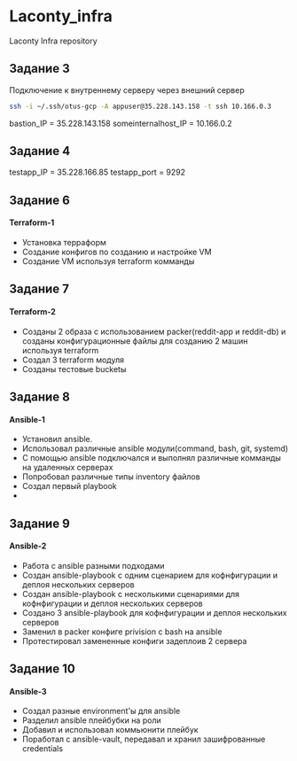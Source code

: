 # Laconty_infra
Laconty Infra repository

## Задание 3
Подключение к внутреннему серверу через внешний сервер

```bash
ssh -i ~/.ssh/otus-gcp -A appuser@35.228.143.158 -t ssh 10.166.0.3
```

bastion_IP = 35.228.143.158
someinternalhost_IP = 10.166.0.2

## Задание 4

testapp_IP = 35.228.166.85
testapp_port = 9292


## Задание 6
#### Terraform-1
- Установка терраформ
- Создание конфигов по созданию и настройке VM
- Создание VM используя terraform комманды


## Задание 7
#### Terraform-2
- Созданы 2 образа с использованием packer(reddit-app и reddit-db) и созданы конфигурационные файлы для созданию 2 машин используя terraform
- Создал 3 terraform модуля
- Созданы тестовые bucketы


## Задание 8
#### Ansible-1
- Установил ansible.
- Использовал различные ansible модули(command, bash, git, systemd)
- С помощью ansible подключался и выполнял различные комманды на удаленных серверах
- Попробовал различные типы inventory файлов
- Создал первый playbook
-
## Задание 9
#### Ansible-2
- Работа с ansible разными подходами
- Создан ansible-playbook с одним сценарием для кофнфигурации и деплоя нескольких серверов
- Создан ansible-playbook с несколькими сценариями для кофнфигурации и деплоя нескольких серверов
- Создано 3 ansible-playbook для кофнфигурации и деплоя нескольких серверов
- Заменил в packer конфиге privision с bash на ansible
- Протестировал замененные конфиги задеплоив 2 сервера

## Задание 10
#### Ansible-3
- Создал разные environment'ы для ansible
- Разделил ansible плейбубки на роли
- Добавил и использовал коммьюнити плейбук
- Поработал с ansible-vault, передавал и хранил зашифрованные credentials
